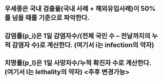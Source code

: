 <h2>우세종은 국내 검출율(국내 사례 + 해외유입사례)이 50%를 넘을 때를 기준으로 파악한다.</h2>
<h2>감염률(p_i)은 1일 감염자수/(전체 국민 수 – 전날까지의 누적 감염자 수)로 계산한다. (여기서 i는 infection의 약자)</h2>
<h2>치명률(p_l)은 1일 사망자수/누적 확진자 수로 계산한다. (여기서 l는 lethality의 약자) <추후 변경가능></h2>
